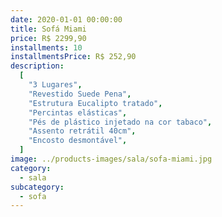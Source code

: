 ```yaml
---
date: 2020-01-01 00:00:00
title: Sofá Miami
price: R$ 2299,90
installments: 10
installmentsPrice: R$ 252,90
description:
  [
    "3 Lugares",
    "Revestido Suede Pena",
    "Estrutura Eucalipto tratado",
    "Percintas elásticas",
    "Pés de plástico injetado na cor tabaco",
    "Assento retrátil 40cm",
    "Encosto desmontável",
  ]
image: ../products-images/sala/sofa-miami.jpg
category:
  - sala
subcategory:
  - sofa
---
```

